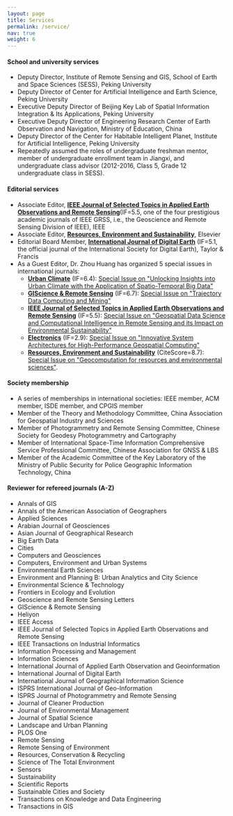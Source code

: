 ```yaml
---
layout: page
title: Services
permalink: /service/
nav: true
weight: 6
---
```


#### **School and university services**

- Deputy Director, Institute of Remote Sensing and GIS, School of Earth and Space Sciences (SESS), Peking University
- Deputy Director of Center for Artificial Intelligence and Earth Science, Peking University
- Executive Deputy Director of Beijing Key Lab of Spatial Information Integration & Its Applications, Peking University
- Executive Deputy Director of Engineering Research Center of Earth Observation and Navigation, Ministry of Education, China
- Deputy Director of the Center for Habitable Intelligent Planet, Institute for Artificial Intelligence, Peking University
- Repeatedly assumed the roles of undergraduate freshman mentor, member of undergraduate enrollment team in Jiangxi, and undergraduate class advisor (2012-2016, Class 5, Grade 12 undergraduate class in SESS).

#### **Editorial services**

- Associate Editor, **[IEEE Journal of Selected Topics in Applied Earth Observations and Remote Sensing](https://ieeexplore.ieee.org/xpl/RecentIssue.jsp?punumber=4609443)**(IF=5.5, one of the four prestigious academic journals of IEEE GRSS, i.e., the Geoscience and Remote Sensing Division of IEEE), IEEE
- Associate Editor, **[Resources, Environment and Sustainability](https://www.sciencedirect.com/journal/resources-environment-and-sustainability)**, Elsevier
- Editorial Board Member, **[International Journal of Digital Earth](https://www.tandfonline.com/toc/tjde20/current)** (IF=5.1, the official journal of the International Society for Digital Earth), Taylor & Francis
- As a Guest Editor, Dr. Zhou Huang has organized 5 special issues in international journals:
  - **[Urban Climate](https://www.sciencedirect.com/journal/urban-climate)** (IF=6.4): [Special Issue on "Unlocking Insights into Urban Climate with the Application of Spatio-Temporal Big Data"](https://www.sciencedirect.com/journal/urban-climate/about/call-for-papers)
  - **[GIScience & Remote Sensing](https://www.tandfonline.com/journals/tgrs20)** (IF=6.7): [Special Issue on "Trajectory Data Computing and Mining"](https://think.taylorandfrancis.com/special_issues/trajectory-data-computing-mining/?utm_source=TFO&utm_medium=cms&utm_campaign=JPG15743)
  - **[IEEE Journal of Selected Topics in Applied Earth Observations and Remote Sensing](https://ieeexplore.ieee.org/xpl/RecentIssue.jsp?punumber=4609443)** (IF=5.5): [Special Issue on "Geospatial Data Science and Computational Intelligence in Remote Sensing and its Impact on Environmental Sustainability"](https://www.grss-ieee.org/wp-content/uploads/2023/07/cfp_Geospatial-Data-Science-in-Remote-Sensing-and-its-Impact-on-Environmental-Sustainability.pdf)
  - **[Electronics](https://www.mdpi.com/journal/electronics)** (IF=2.9): [Special Issue on "Innovative System Architectures for High-Performance Geospatial Computing"](https://www.mdpi.com/journal/electronics/special_issues/9B6172YH18)
  - **[Resources, Environment and Sustainability](https://www.sciencedirect.com/journal/resources-environment-and-sustainability)** (CiteScore=8.7): [Special Issue on "Geocomputation for resources and environmental sciences"](https://www.sciencedirect.com/journal/resources-environment-and-sustainability/about/call-for-papers).

#### **Society membership**

- A series of memberships in international societies: IEEE member, ACM member, ISDE member, and CPGIS member
- Member of the Theory and Methodology Committee, China Association for Geospatial Industry and Sciences
- Member of Photogrammetry and Remote Sensing Committee, Chinese Society for Geodesy Photogrammetry and Cartography
- Member of International Space-Time Information Comprehensive Service Professional Committee, Chinese Association for GNSS & LBS
- Member of the Academic Committee of the Key Laboratory of the Ministry of Public Security for Police Geographic Information Technology, China

#### **Reviewer for refereed journals (A-Z)**

- Annals of GIS
- Annals of the American Association of Geographers
- Applied Sciences
- Arabian Journal of Geosciences
- Asian Journal of Geographical Research
- Big Earth Data
- Cities
- Computers and Geosciences
- Computers, Environment and Urban Systems
- Environmental Earth Sciences
- Environment and Planning B: Urban Analytics and City Science
- Environmental Science & Technology
- Frontiers in Ecology and Evolution
- Geoscience and Remote Sensing Letters
- GIScience & Remote Sensing
- Heliyon
- IEEE Access
- IEEE Journal of Selected Topics in Applied Earth Observations and Remote Sensing
- IEEE Transactions on Industrial Informatics
- Information Processing and Management
- Information Sciences
- International Journal of Applied Earth Observation and Geoinformation
- International Journal of Digital Earth
- International Journal of Geographical Information Science
- ISPRS International Journal of Geo-Information
- ISPRS Journal of Photogrammetry and Remote Sensing
- Journal of Cleaner Production
- Journal of Environmental Management
- Journal of Spatial Science
- Landscape and Urban Planning
- PLOS One
- Remote Sensing
- Remote Sensing of Environment
- Resources, Conservation & Recycling
- Science of The Total Environment
- Sensors
- Sustainability
- Scientific Reports
- Sustainable Cities and Society
- Transactions on Knowledge and Data Engineering
- Transactions in GIS
